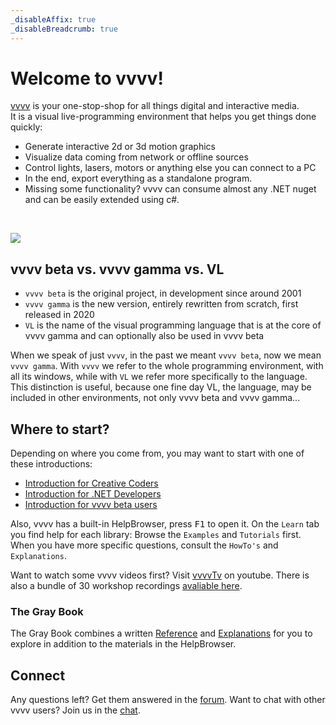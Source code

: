 ```yaml
---
_disableAffix: true
_disableBreadcrumb: true
---
```


# Welcome to vvvv!

[vvvv](http://visualprogramming.net) is your one-stop-shop for all things digital and interactive media.  
It is a visual live-programming environment that helps you get things done quickly: 

* Generate interactive 2d or 3d motion graphics
* Visualize data coming from network or offline sources
* Control lights, lasers, motors or anything else you can connect to a PC
* In the end, export everything as a standalone program. 
* Missing some functionality? vvvv can consume almost any .NET nuget and can be easily extended using c#.

<br>

![](images/vvvvIO.png)

## vvvv beta vs. vvvv gamma vs. VL

* ``vvvv beta`` is the original project, in development since around 2001
* ``vvvv gamma`` is the new version, entirely rewritten from scratch, first released in 2020
* ``VL`` is the name of the visual programming language that is at the core of vvvv gamma and can optionally also be used in vvvv beta

When we speak of just ``vvvv``, in the past we meant ``vvvv beta``, now we mean ``vvvv gamma``. With ``vvvv`` we refer to the whole programming environment, with all its windows, while with ``VL`` we refer more specifically to the language. This distinction is useful, because one fine day VL, the language, may be included in other environments, not only vvvv beta and vvvv gamma...

## Where to start?

Depending on where you come from, you may want to start with one of these introductions:
* [Introduction for Creative Coders](reference/getting-started/cc/introduction-for-creative-coders.md)
* [Introduction for .NET Developers](reference/getting-started/dotnet/introduction-for-dotnet-programmers.md)
* [Introduction for vvvv beta users](reference/getting-started/beta/introduction-for-vvvv-beta-users.md)

Also, vvvv has a built-in HelpBrowser, press <span class="keyseq"><kbd>F1</kbd></span> to open it. On the ``Learn`` tab 
you find help for each library: Browse the ``Examples`` and ``Tutorials`` first. When you have more specific questions, consult the ``HowTo's`` and ``Explanations``.

Want to watch some vvvv videos first? Visit [vvvvTv](https://www.youtube.com/vvvvtv42) on youtube. There is also a bundle of 30 workshop recordings [avaliable here](https://vimeo.com/showcase/node20workshops).

### The Gray Book

The Gray Book combines a written [Reference](reference/hde/gui.md) and [Explanations](introduction/language.md) for you to explore in addition to the materials in the HelpBrowser. 

## Connect

Any questions left? Get them answered in the [forum](http://discourse.vvvv.org). 
Want to chat with other vvvv users? Join us in the [chat](https://matrix.to/#/#vvvv:matrix.org).
